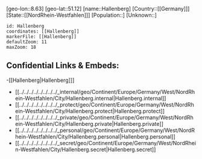 ﻿---
location: [51.12,8.63]
mapzoom: [7,12] 
mapmarker: city 
type: City
tags:
- geo/City


SpocWebEntityId: 30727
isDeleted: false
confidential: public

---
[geo-lon::8.63]
[geo-lat::51.12]
[name::Hallenberg]
[Country::[[Germany]]]
[State::[[NordRhein-Westfahlen]]]
[Population::]
[Unknown::]


```leaflet
id: Hallenberg
coordinates: [[Hallenberg]]
markerFile: [[Hallenberg]]
defaultZoom: 11 
maxZoom: 18
```


## Confidential Links & Embeds: 
-[[Hallenberg|Hallenberg]]] 
- [[../../../../../../../../_internal/geo/Continent/Europe/Germany/West/NordRhein-Westfahlen/City/Hallenberg.internal|Hallenberg.internal]] 
- [[../../../../../../../../_protect/geo/Continent/Europe/Germany/West/NordRhein-Westfahlen/City/Hallenberg.protect|Hallenberg.protect]] 
- [[../../../../../../../../_private/geo/Continent/Europe/Germany/West/NordRhein-Westfahlen/City/Hallenberg.private|Hallenberg.private]] 
- [[../../../../../../../../_personal/geo/Continent/Europe/Germany/West/NordRhein-Westfahlen/City/Hallenberg.personal|Hallenberg.personal]] 
- [[../../../../../../../../_secret/geo/Continent/Europe/Germany/West/NordRhein-Westfahlen/City/Hallenberg.secret|Hallenberg.secret]] 
